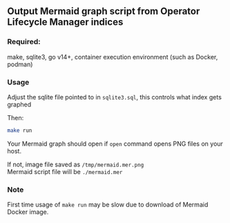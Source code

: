 ## Output Mermaid graph script from Operator Lifecycle Manager indices

### Required:
make, sqlite3, go v14+, container execution environment (such as Docker, podman)

### Usage
Adjust the sqlite file pointed to in `sqlite3.sql`, this controls what index gets graphed

Then:
```bash
make run
```

Your Mermaid graph should open if `open` command opens PNG files on your host.

If not, image file saved as `/tmp/mermaid.mer.png`<br>
Mermaid script file will be `./mermaid.mer`

### Note
First time usage of `make run` may be slow due to download of Mermaid Docker image.